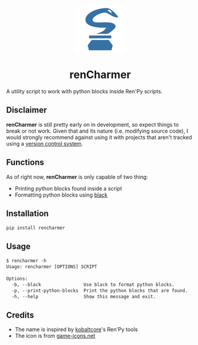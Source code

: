 <p align="center">
  <img width="128" height="128" src="https://github.com/GimmiRuski/rencharmer/blob/main/icon.svg">
</p>

<h1 align="center">renCharmer</h1>

A utility script to work with python blocks inside Ren'Py scripts.

## Disclaimer

**renCharmer** is still pretty early on in development, so expect things to break or not work. Given that and its nature (i.e. modifying source code), I would strongly recommend against using it with projects that aren't tracked using a [version control system](https://git-scm.com/).

## Functions

As of right now, **renCharmer** is only capable of two thing:

- Printing python blocks found inside a script
- Formatting python blocks using [black](https://github.com/psf/black)

## Installation

```
pip install rencharmer
```

## Usage

```
$ rencharmer -h
Usage: rencharmer [OPTIONS] SCRIPT

Options:
  -b, --black                Use black to format python blocks.
  -p, --print-python-blocks  Print the python blocks that are found.
  -h, --help                 Show this message and exit.
```

## Credits

- The name is inspired by [kobaltcore](https://github.com/kobaltcore)'s Ren'Py tools
- The icon is from [game-icons.net](https://game-icons.net/)